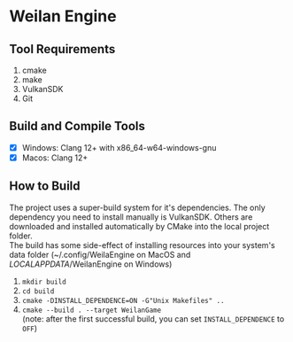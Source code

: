 # Weilan Engine

## Tool Requirements
1. cmake
2. make
3. VulkanSDK
4. Git

## Build and Compile Tools
- [x] Windows: Clang 12+ with x86_64-w64-windows-gnu
- [x] Macos: Clang 12+

## How to Build
The project uses a super-build system for it's dependencies. The only dependency you need to install manually is VulkanSDK. Others are downloaded and installed automatically by CMake into the local project folder.<br>
The build has some side-effect of installing resources into your system's data folder (~/.config/WeilaEngine on MacOS and $LOCALAPPDATA$/WeilanEngine on Windows)

1. `mkdir build`
2. `cd build`
3. `cmake -DINSTALL_DEPENDENCE=ON -G"Unix Makefiles" .. `
4. `cmake --build . --target WeilanGame`<br>
(note: after the first successful build, you can set `INSTALL_DEPENDENCE` to `OFF`)

